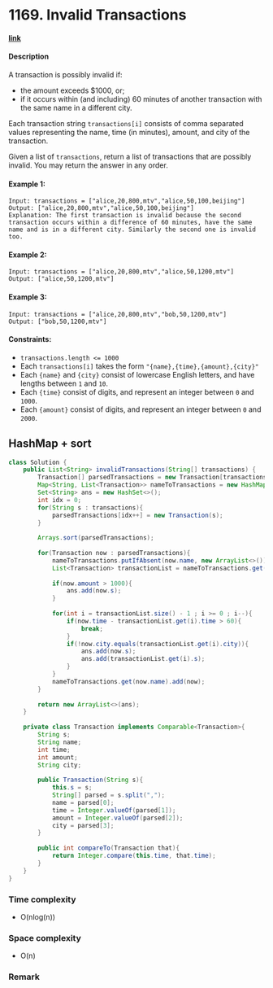 # 1169. Invalid Transactions

#### [link](https://leetcode.com/problems/invalid-transactions/)

#### Description
A transaction is possibly invalid if:

* the amount exceeds $1000, or;
* if it occurs within (and including) 60 minutes of another transaction with the same name in a different city.

Each transaction string `transactions[i]` consists of comma separated values representing the name, time (in minutes), amount, and city of the transaction.

Given a list of `transactions`, return a list of transactions that are possibly invalid.  You may return the answer in any order.

#### Example 1:
```
Input: transactions = ["alice,20,800,mtv","alice,50,100,beijing"]
Output: ["alice,20,800,mtv","alice,50,100,beijing"]
Explanation: The first transaction is invalid because the second transaction occurs within a difference of 60 minutes, have the same name and is in a different city. Similarly the second one is invalid too.
```
#### Example 2:
```
Input: transactions = ["alice,20,800,mtv","alice,50,1200,mtv"]
Output: ["alice,50,1200,mtv"]
```
#### Example 3:
```
Input: transactions = ["alice,20,800,mtv","bob,50,1200,mtv"]
Output: ["bob,50,1200,mtv"]
```

#### Constraints:
* `transactions.length <= 1000`
* Each `transactions[i]` takes the form `"{name},{time},{amount},{city}"`
* Each `{name}` and `{city}` consist of lowercase English letters, and have lengths between `1` and `10`.
* Each `{time}` consist of digits, and represent an integer between `0` and `1000`.
* Each `{amount}` consist of digits, and represent an integer between `0` and `2000`.

## HashMap + sort
```java
class Solution {
    public List<String> invalidTransactions(String[] transactions) {
        Transaction[] parsedTransactions = new Transaction[transactions.length];
        Map<String, List<Transaction>> nameToTransactions = new HashMap<>();
        Set<String> ans = new HashSet<>();
        int idx = 0;
        for(String s : transactions){
            parsedTransactions[idx++] = new Transaction(s);
        }
        
        Arrays.sort(parsedTransactions);
        
        for(Transaction now : parsedTransactions){
            nameToTransactions.putIfAbsent(now.name, new ArrayList<>());
            List<Transaction> transactionList = nameToTransactions.get(now.name);
            
            if(now.amount > 1000){
                ans.add(now.s);
            }
            
            for(int i = transactionList.size() - 1 ; i >= 0 ; i--){
                if(now.time - transactionList.get(i).time > 60){
                    break;
                }
                if(!now.city.equals(transactionList.get(i).city)){
                    ans.add(now.s);
                    ans.add(transactionList.get(i).s);
                }
            }
            nameToTransactions.get(now.name).add(now);
        }
        
        return new ArrayList<>(ans);
    }
    
    private class Transaction implements Comparable<Transaction>{
        String s;
        String name;
        int time;
        int amount;
        String city;
        
        public Transaction(String s){
            this.s = s;
            String[] parsed = s.split(",");
            name = parsed[0];
            time = Integer.valueOf(parsed[1]);
            amount = Integer.valueOf(parsed[2]);
            city = parsed[3];
        }
        
        public int compareTo(Transaction that){
            return Integer.compare(this.time, that.time);
        }
    }
}
```
### Time complexity
* O(nlog(n))
### Space complexity
* O(n)
### Remark